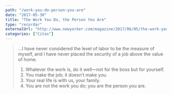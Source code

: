 ```yaml
---
path: "/work-you-do-person-you-are"
date: "2017-05-30"
title: "The Work You Do, the Person You Are"
type: "recordar"
externalUrl: "http://www.newyorker.com/magazine/2017/06/05/the-work-you-do-the-person-you-are"
categories: ["Citas"]
---
```


> ...I have never considered the level of labor to be the measure of myself, and I have never placed the security of a job above the value of home.
>
> 1. Whatever the work is, do it well—not for the boss but for yourself.
> 2. You make the job; it doesn’t make you.
> 3. Your real life is with us, your family.
> 4. You are not the work you do; you are the person you are.
